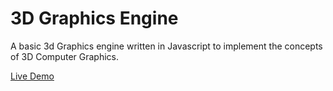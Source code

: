 # 3D Graphics Engine
A basic 3d Graphics engine written in Javascript to implement the concepts of 3D Computer Graphics.

[Live Demo](http://3dsoftengine.surge.sh)  
